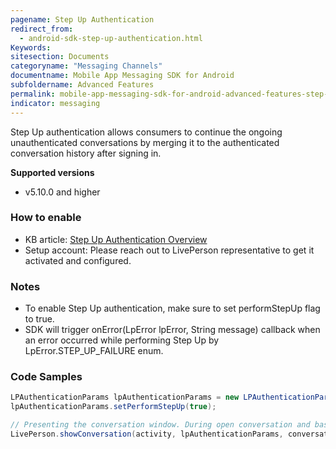 ```yaml
---
pagename: Step Up Authentication
redirect_from:
  - android-sdk-step-up-authentication.html
Keywords:
sitesection: Documents
categoryname: "Messaging Channels"
documentname: Mobile App Messaging SDK for Android
subfoldername: Advanced Features
permalink: mobile-app-messaging-sdk-for-android-advanced-features-step-up-authentication.html
indicator: messaging
---
```


Step Up authentication allows consumers to continue the ongoing unauthenticated conversations by merging it to the authenticated conversation history after signing in.

**Supported versions** 
 - v5.10.0 and higher

### How to enable
- KB article: [Step Up Authentication Overview](https://knowledge.liveperson.com/step-up-authentication-overview/)
- Setup account: Please reach out to LivePerson representative to get it activated and configured.

### Notes
- To enable Step Up authentication, make sure to set performStepUp flag to true.
- SDK will trigger onError(LpError lpError, String message) callback when an error occurred while performing Step Up by LpError.STEP_UP_FAILURE enum.

### Code Samples

```java
LPAuthenticationParams lpAuthenticationParams = new LPAuthenticationParams(LPAuthenticationType.AUTH);
lpAuthenticationParams.setPerformStepUp(true);

// Presenting the conversation window. During open conversation and based on the performStepUp flag, SDK will detect authenticated identity added and perform Step Up flow.
LivePerson.showConversation(activity, lpAuthenticationParams, conversationViewParams);
```

